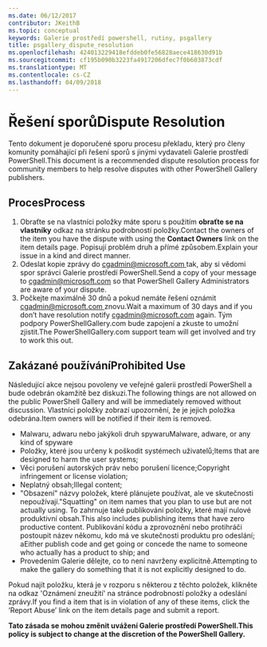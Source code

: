 ```yaml
---
ms.date: 06/12/2017
contributor: JKeithB
ms.topic: conceptual
keywords: Galerie prostředí powershell, rutiny, psgallery
title: psgallery_dispute_resolution
ms.openlocfilehash: 424013229418efddeb0fe56828aece418630d91b
ms.sourcegitcommit: cf195b090b3223fa4917206dfec7f0b603873cdf
ms.translationtype: MT
ms.contentlocale: cs-CZ
ms.lasthandoff: 04/09/2018
---
```

# <a name="dispute-resolution"></a><span data-ttu-id="9cd3a-103">Řešení sporů</span><span class="sxs-lookup"><span data-stu-id="9cd3a-103">Dispute Resolution</span></span>

<span data-ttu-id="9cd3a-104">Tento dokument je doporučené sporu procesu překladu, který pro členy komunity pomáhající při řešení sporů s jinými vydavateli Galerie prostředí PowerShell.</span><span class="sxs-lookup"><span data-stu-id="9cd3a-104">This document is a recommended dispute resolution process for community members to help resolve disputes with other PowerShell Gallery publishers.</span></span>

## <a name="process"></a><span data-ttu-id="9cd3a-105">Proces</span><span class="sxs-lookup"><span data-stu-id="9cd3a-105">Process</span></span>

1. <span data-ttu-id="9cd3a-106">Obraťte se na vlastníci položky máte sporu s použitím **obraťte se na vlastníky** odkaz na stránku podrobností položky.</span><span class="sxs-lookup"><span data-stu-id="9cd3a-106">Contact the owners of the item you have the dispute with using the **Contact Owners** link on the item details page.</span></span>
<span data-ttu-id="9cd3a-107">Popisují problém druh a přímé způsobem.</span><span class="sxs-lookup"><span data-stu-id="9cd3a-107">Explain your issue in a kind and direct manner.</span></span>
2. <span data-ttu-id="9cd3a-108">Odeslat kopie zprávy do [ cgadmin@microsoft.com ](mailto:cgadmin@microsoft.com) tak, aby si vědomi spor správci Galerie prostředí PowerShell.</span><span class="sxs-lookup"><span data-stu-id="9cd3a-108">Send a copy of your message to [cgadmin@microsoft.com](mailto:cgadmin@microsoft.com) so that PowerShell Gallery Administrators are aware of your dispute.</span></span>
3. <span data-ttu-id="9cd3a-109">Počkejte maximálně 30 dnů a pokud nemáte řešení oznámit [ cgadmin@microsoft.com ](mailto:cgadmin@microsoft.com) znovu.</span><span class="sxs-lookup"><span data-stu-id="9cd3a-109">Wait a maximum of 30 days and if you don’t have resolution notify [cgadmin@microsoft.com](mailto:cgadmin@microsoft.com) again.</span></span>
<span data-ttu-id="9cd3a-110">Tým podpory PowerShellGallery.com bude zapojení a zkuste to umožní zjistit.</span><span class="sxs-lookup"><span data-stu-id="9cd3a-110">The PowerShellGallery.com support team will get involved and try to work this out.</span></span>


## <a name="prohibited-use"></a><span data-ttu-id="9cd3a-111">Zakázané používání</span><span class="sxs-lookup"><span data-stu-id="9cd3a-111">Prohibited Use</span></span>

<span data-ttu-id="9cd3a-112">Následující akce nejsou povoleny ve veřejné galerii prostředí PowerShell a bude odebrán okamžitě bez diskuzi.</span><span class="sxs-lookup"><span data-stu-id="9cd3a-112">The following things are not allowed on the public PowerShell Gallery and will be immediately removed without discussion.</span></span>  <span data-ttu-id="9cd3a-113">Vlastníci položky zobrazí upozornění, že je jejich položka odebrána.</span><span class="sxs-lookup"><span data-stu-id="9cd3a-113">Item owners will be notified if their item is removed.</span></span>

- <span data-ttu-id="9cd3a-114">Malwaru, adwaru nebo jakýkoli druh spywaru</span><span class="sxs-lookup"><span data-stu-id="9cd3a-114">Malware, adware, or any kind of spyware</span></span>
- <span data-ttu-id="9cd3a-115">Položky, které jsou určeny k poškodit systémech uživatelů;</span><span class="sxs-lookup"><span data-stu-id="9cd3a-115">Items that are designed to harm the user systems;</span></span>
- <span data-ttu-id="9cd3a-116">Věci porušení autorských práv nebo porušení licence;</span><span class="sxs-lookup"><span data-stu-id="9cd3a-116">Copyright infringement or license violation;</span></span>
- <span data-ttu-id="9cd3a-117">Neplatný obsah;</span><span class="sxs-lookup"><span data-stu-id="9cd3a-117">Illegal content;</span></span>
- <span data-ttu-id="9cd3a-118">"Obsazení" názvy položek, které plánujete používat, ale ve skutečnosti nepoužívají.</span><span class="sxs-lookup"><span data-stu-id="9cd3a-118">"Squatting" on item names that you plan to use but are not actually using.</span></span> <span data-ttu-id="9cd3a-119">To zahrnuje také publikování položky, které mají nulové produktivní obsah.</span><span class="sxs-lookup"><span data-stu-id="9cd3a-119">This also includes publishing items that have zero productive content.</span></span>
<span data-ttu-id="9cd3a-120">Publikování kódu a zprovoznění nebo protihráči postoupit název někomu, kdo má ve skutečnosti produktu pro odeslání; a</span><span class="sxs-lookup"><span data-stu-id="9cd3a-120">Either publish code and get going or concede the name to someone who actually has a product to ship; and</span></span>
- <span data-ttu-id="9cd3a-121">Provedením Galerie dělejte, co to není navrženy explicitně.</span><span class="sxs-lookup"><span data-stu-id="9cd3a-121">Attempting to make the gallery do something that it is not explicitly designed to do.</span></span>


<span data-ttu-id="9cd3a-122">Pokud najít položku, která je v rozporu s některou z těchto položek, klikněte na odkaz 'Oznámení zneužití' na stránce podrobností položky a odeslání zprávy.</span><span class="sxs-lookup"><span data-stu-id="9cd3a-122">If you find a item that is in violation of any of these items, click the ‘Report Abuse’ link on the item details page and submit a report.</span></span>

<span data-ttu-id="9cd3a-123">**Tato zásada se mohou změnit uvážení Galerie prostředí PowerShell.**</span><span class="sxs-lookup"><span data-stu-id="9cd3a-123">**This policy is subject to change at the discretion of the PowerShell Gallery.**</span></span>